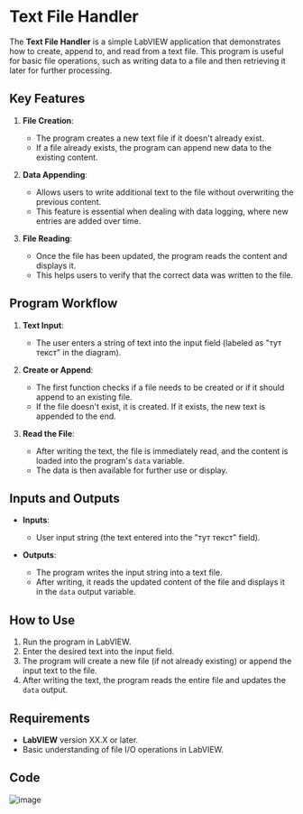 # Text File Handler

The **Text File Handler** is a simple LabVIEW application that demonstrates how to create, append to, and read from a text file. This program is useful for basic file operations, such as writing data to a file and then retrieving it later for further processing.

## Key Features

1. **File Creation**:
   - The program creates a new text file if it doesn't already exist.
   - If a file already exists, the program can append new data to the existing content.

2. **Data Appending**:
   - Allows users to write additional text to the file without overwriting the previous content.
   - This feature is essential when dealing with data logging, where new entries are added over time.

3. **File Reading**:
   - Once the file has been updated, the program reads the content and displays it.
   - This helps users to verify that the correct data was written to the file.

## Program Workflow

1. **Text Input**:
   - The user enters a string of text into the input field (labeled as "тут текст" in the diagram).

2. **Create or Append**:
   - The first function checks if a file needs to be created or if it should append to an existing file.
   - If the file doesn't exist, it is created. If it exists, the new text is appended to the end.

3. **Read the File**:
   - After writing the text, the file is immediately read, and the content is loaded into the program's `data` variable.
   - The data is then available for further use or display.

## Inputs and Outputs

- **Inputs**:
  - User input string (the text entered into the "тут текст" field).

- **Outputs**:
  - The program writes the input string into a text file.
  - After writing, it reads the updated content of the file and displays it in the `data` output variable.

## How to Use

1. Run the program in LabVIEW.
2. Enter the desired text into the input field.
3. The program will create a new file (if not already existing) or append the input text to the file.
4. After writing the text, the program reads the entire file and updates the `data` output.
   
## Requirements

- **LabVIEW** version XX.X or later.
- Basic understanding of file I/O operations in LabVIEW.

## Code
![image](https://github.com/user-attachments/assets/228fb152-aa21-4b51-8125-a9c77dc8f12c)
